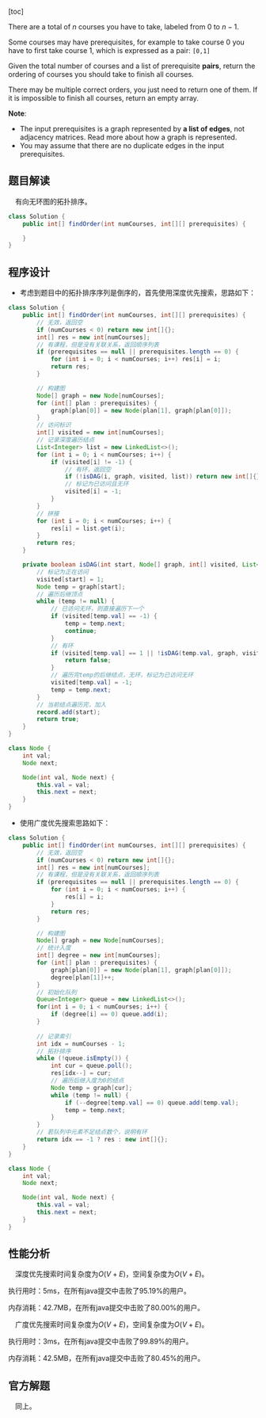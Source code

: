 [toc]

There are a total of $n$ courses you have to take, labeled from $0$ to $n-1$.

Some courses may have prerequisites, for example to take course 0 you have to first take course 1, which is expressed as a pair: `[0,1]`

Given the total number of courses and a list of prerequisite **pairs**, return the ordering of courses you should take to finish all courses.

There may be multiple correct orders, you just need to return one of them. If it is impossible to finish all courses, return an empty array.



**Note**:

* The input prerequisites is a graph represented by **a list of edges**, not adjacency matrices. Read more about how a graph is represented.
* You may assume that there are no duplicate edges in the input prerequisites.



## 题目解读

&emsp;有向无环图的拓扑排序。

```java
class Solution {
    public int[] findOrder(int numCourses, int[][] prerequisites) {

    }
}
```

## 程序设计

* 考虑到题目中的拓扑排序序列是倒序的，首先使用深度优先搜索，思路如下：

```java
class Solution {
    public int[] findOrder(int numCourses, int[][] prerequisites) {
        // 无效，返回空
        if (numCourses < 0) return new int[]{};
        int[] res = new int[numCourses];
        // 有课程，但是没有关联关系，返回顺序列表
        if (prerequisites == null || prerequisites.length == 0) {
            for (int i = 0; i < numCourses; i++) res[i] = i;
            return res;
        }

        // 构建图
        Node[] graph = new Node[numCourses];
        for (int[] plan : prerequisites) {
            graph[plan[0]] = new Node(plan[1], graph[plan[0]]);
        }
        // 访问标识
        int[] visited = new int[numCourses];
        // 记录深度遍历结点
        List<Integer> list = new LinkedList<>();
        for (int i = 0; i < numCourses; i++) {
            if (visited[i] != -1) {
                // 有环，返回空
                if (!isDAG(i, graph, visited, list)) return new int[]{};
                // 标记为已访问且无环
                visited[i] = -1;
            } 
        }
        // 拼接
        for (int i = 0; i < numCourses; i++) {
            res[i] = list.get(i);
        }
        return res;
    }

    private boolean isDAG(int start, Node[] graph, int[] visited, List<Integer> record) {
        // 标记为正在访问
        visited[start] = 1;
        Node temp = graph[start];
        // 遍历后继顶点
        while (temp != null) {
            // 已访问无环，则直接遍历下一个
            if (visited[temp.val] == -1) {
                temp = temp.next;
                continue;
            }
            // 有环
            if (visited[temp.val] == 1 || !isDAG(temp.val, graph, visited, record)) {
                return false;
            }
            // 遍历完temp的后继结点，无环，标记为已访问无环
            visited[temp.val] = -1;
            temp = temp.next;
        }
        // 当前结点遍历完，加入
        record.add(start);
        return true;
    }
}

class Node {
    int val;
    Node next;

    Node(int val, Node next) {
        this.val = val;
        this.next = next;
    }
}
```

* 使用广度优先搜索思路如下：

```java
class Solution {
    public int[] findOrder(int numCourses, int[][] prerequisites) {
        // 无效，返回空
        if (numCourses < 0) return new int[]{};
        int[] res = new int[numCourses];
        // 有课程，但是没有关联关系，返回顺序列表
        if (prerequisites == null || prerequisites.length == 0) {
            for (int i = 0; i < numCourses; i++) {
                res[i] = i;
            }
            return res;
        }

        // 构建图
        Node[] graph = new Node[numCourses];
        // 统计入度
        int[] degree = new int[numCourses];
        for (int[] plan : prerequisites) {
            graph[plan[0]] = new Node(plan[1], graph[plan[0]]);
            degree[plan[1]]++;
        }
        // 初始化队列
        Queue<Integer> queue = new LinkedList<>();
        for(int i = 0; i < numCourses; i++) {
            if (degree[i] == 0) queue.add(i);
        }
        
        // 记录索引
        int idx = numCourses - 1;
        // 拓扑排序
        while (!queue.isEmpty()) {
            int cur = queue.poll();
            res[idx--] = cur;
            // 遍历后继入度为0的结点
            Node temp = graph[cur];
            while (temp != null) {
                if (--degree[temp.val] == 0) queue.add(temp.val); 
                temp = temp.next;
            }
        }
  		// 若队列中元素不足结点数个，说明有环
        return idx == -1 ? res : new int[]{};
    }
}

class Node {
    int val;
    Node next;

    Node(int val, Node next) {
        this.val = val;
        this.next = next;
    }
}
```

## 性能分析

&emsp;深度优先搜索时间复杂度为$O(V + E)$，空间复杂度为$O(V + E)$。

执行用时：5ms，在所有java提交中击败了95.19%的用户。

内存消耗：42.7MB，在所有java提交中击败了80.00%的用户。

&emsp;广度优先搜索时间复杂度为$O(V + E)$，空间复杂度为$O(V + E)$。

执行用时：3ms，在所有java提交中击败了99.89%的用户。

内存消耗：42.5MB，在所有java提交中击败了80.45%的用户。

## 官方解题

&emsp;同上。